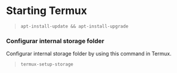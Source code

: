 
# Starting Termux

> ~~~
> apt-install-update && apt-install-upgrade
> ~~~

### Configurar internal storage folder

Configurar internal storage folder by using this command in Termux.

> ~~~
> termux-setup-storage
> ~~~

